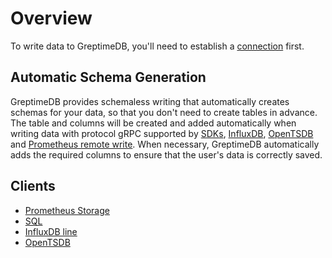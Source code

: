 # Overview

To write data to GreptimeDB, you'll need to establish a [connection](../clients/overview.md) first.

## Automatic Schema Generation

GreptimeDB provides schemaless writing that automatically creates schemas for your data, so that you don't need to create tables in advance. The table and columns will be created and added automatically when writing data with protocol gRPC supported by [SDKs](/user-guide/client-libraries/overview.md), [InfluxDB](./influxdb-line.md), [OpenTSDB](./opentsdb.md) and [Prometheus remote write](prometheus.md). When necessary, GreptimeDB automatically adds the required columns to ensure that the user's data is correctly saved.

## Clients

- [Prometheus Storage](./prometheus.md)
- [SQL](./sql.md)
- [InfluxDB line](./influxdb-line.md)
- [OpenTSDB](./opentsdb.md)
